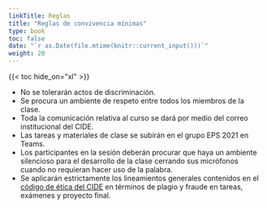 ```yaml
---
linkTitle: Reglas
title: "Reglas de convivencia mínimas"
type: book
toc: false
date: "`r as.Date(file.mtime(knitr::current_input()))`"
weight: 20
---
```


{{< toc hide_on="xl" >}}


+ No se tolerarán actos de discriminación.
+ Se procura un ambiente de respeto entre todos los miembros de la clase.
+ Toda la comunicación relativa al curso se dará por medio del correo institucional del CIDE.
+ Las tareas y materiales de clase se subirán en el grupo EPS 2021 en Teams.
+ Los participantes en la sesión deberán procurar que haya un ambiente silencioso para el desarrollo de la clase cerrando sus micrófonos cuando no requieran hacer uso de la palabra.
+ Se aplicarán estrictamente los lineamientos generales contenidos en el [código de ética del CIDE](https://www.cide.edu/wp-content/uploads/2017/06/CIDE_Codigo_de_Etica_modificaciones_CA_enero_2017.pdf) en términos de plagio y fraude en tareas, exámenes y proyecto final.